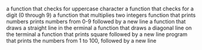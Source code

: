 a function that checks for uppercase character
 a function that checks for a digit (0 through 9)
a function that multiplies two integers
function that prints numbers
prints numbers from 0-9 followed by a new line
a function that draws a straight line in the  erminal
a function that draws a diagonal line on the terminal
a function that prints square followed by a new line
program that prints the numbers from 1 to 100, followed by a new line
